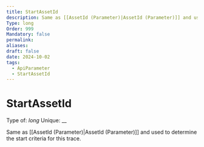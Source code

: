 ```yaml
---
title: StartAssetId
description: Same as [[AssetId (Parameter)|AssetId (Parameter)]] and used to determine the start criteria for this trace.
Type: long
Order: 999
Mandatory: false
permalink: 
aliases: 
draft: false
date: 2024-10-02
tags:
  - ApiParameter
  - StartAssetId
---
```

# StartAssetId

Type of: _long_
Unique: __

Same as [[AssetId (Parameter)|AssetId (Parameter)]] and used to determine the start criteria for this trace.
